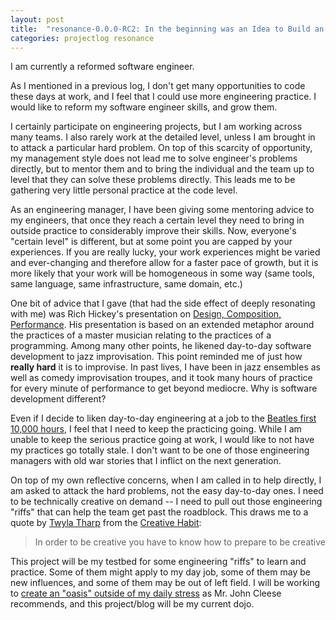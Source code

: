 ```yaml
---
layout: post
title:  "resonance-0.0.0-RC2: In the beginning was an Idea to Build an App"
categories: projectlog resonance
---
```


I am currently a reformed software engineer.

As I mentioned in a previous log, I don't get many opportunities to code these days at work, and I feel that I could use more engineering practice. I would like to reform my software engineer skills, and grow them.

I certainly participate on engineering projects, but I am working across many teams. I also rarely work at the detailed level, unless I am brought in to attack a particular hard problem. On top of this scarcity of opportunity, my management style does not lead me to solve engineer's problems directly, but to mentor them and to bring the individual and the team up to level that they can solve these problems directly. This leads me to be gathering very little personal practice at the code level.

As an engineering manager, I have been giving some mentoring advice to my engineers, that once they reach a certain level they need to bring in outside practice to considerably improve their skills. Now, everyone's "certain level" is different, but at some point you are capped by your experiences. If you are really lucky, your work experiences might be varied and ever-changing and therefore allow for a faster pace of growth, but it is more likely that your work will be homogeneous in some way (same tools, same language, same infrastructure, same domain, etc.) 

One bit of advice that I gave (that had the side effect of deeply resonating with me) was Rich Hickey's presentation on [Design, Composition, Performance][hickeyPres]. His presentation is based on an extended metaphor around the practices of a master musician relating to the practices of a programming. Among many other points, he likened day-to-day software development to jazz improvisation. This point reminded me of just how __really hard__ it is to improvise. In past lives, I have been in jazz ensembles as well as comedy improvisation troupes, and it took many hours of practice for every minute of performance to get beyond mediocre. Why is software development different?

Even if I decide to liken day-to-day engineering at a job to the [Beatles first 10,000 hours][outliers], I feel that I need to keep the practicing going. While I am unable to keep the serious practice going at work, I would like to not have my practices go totally stale. I don't want to be one of those engineering managers with old war stories that I inflict on the next generation.

On top of my own reflective concerns, when I am called in to help directly, I am asked to attack the hard problems, not the easy day-to-day ones. I need to be technically creative on demand -- I need to pull out those engineering "riffs" that can help the team get past the roadblock. This draws me to a quote by [Twyla Tharp][twyla] from the [Creative Habit][creativeHabit]:

>In order to be creative you have to know how to prepare to be creative

This project will be my testbed for some engineering "riffs" to learn and practice. Some of them might apply to my day job, some of them may be new influences, and some of them may be out of left field. I will be working to [create an "oasis" outside of my daily stress][cleese] as Mr. John Cleese recommends, and this project/blog will be my current dojo.


[hickeyPres]: http://www.infoq.com/presentations/Design-Composition-Performance
[outliers]: http://en.wikipedia.org/wiki/Outliers_(book)
[twyla]: http://en.wikipedia.org/wiki/Twyla_Tharp
[creativeHabit]: http://www.amazon.com/The-Creative-Habit-Learn-Life/dp/0743235274
[cleese]: http://www.openculture.com/2010/09/john_cleese_on_the_origin_of_creativity.html

